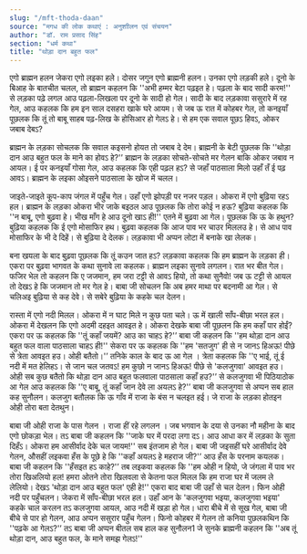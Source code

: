 ```yaml
---
slug: "/mft-thoda-daan"
source: "मगध की लोक कथाएं : अनुशाीलन एवं संचयन"
author: "डॉ. राम प्रसाद सिंह"
section: "धर्म कथा"
title: "थोड़ा दान बहुत फल"
---
```

एगो ब्राह्मन हलन जेकरा एगो लइका हले। दोसर जगुन एगो ब्राह्मनी हलन। उनका एगो लड़की हले। दूनो के बिआह के बातचीत चलल, तो ब्राह्मन कहलन कि ''अभी हम्मर बेटा पढ़इत हे। पढ़ला के बाद सादी करम!'' से लड़का पढ़े लगल आउ पढ़ला-लिखला पर दूनो के सादी हो गेल। सादी के बाद लड़कावा ससुरारे में रह गेल, आउ कहलक कि हम इन साल दसहरा खाके घरे आयम। से जब ऊ रात में कोहबर गेल, तो कनइयाँ पूछलक कि तूं तो बाबू साहब पढ़-लिख के होसिआर हो गेलऽ हे। से हम एक सवाल पूछऽ हिवऽ, ओकर जबाब देबऽ? 
 
ब्राह्मन के लड़का सोचलक कि सवाल कइसनो होयत तो जबाब दे देम। ब्राह्मनी के बेटी पूछलक कि ''थोड़ा दान आउ बहुत फल के माने का होवऽ हे?'’ ब्राह्मन के लड़का सोचते-सोचते मर गेलन बाकि ओकर जबाव न आयल। ई पर कनइयाँ गोसा गेल, आउ कहलक कि एही पढ़ल हऽ? से जहाँ पाठसाला मिलो उहाँ तँ ई पढ़ आवऽ। ब्राह्मन के लइका ओइसने पाठसाला के खोज में चलल। 

जाइते-जाइते कूप-काप जंगल में पहुँच गेल। उहाँ एगो झोपड़ी पर नजर पड़ल। ओकरा में एगो बुढ़िया रहऽ हल। ब्राह्मन के लड़का ओकरा भीर जाके बइठल आउ पूछलक कि तोरा कोई न हऊ? बुढ़िया कहलक कि ''न बाबू, एगो बुढ़वा हे। भीख माँग हे आउ दूनो खाऽ ही!'' एतने में बुढ़वा आ गेल। पूछलक कि ऊ के हथुन? बुढ़िया कहलक कि ई एगो मोसाफिर हथ। बुढ़वा कहलक कि आज पाव भर चाउर मिललउ हे। से आध पाव मोसाफिर के भी दे दिहें। से बुढ़िया दे देलक। लड़कावा भी अप्पन लोटा में बनाके खा लेलक। 

बना खयला के बाद बुढ़वा पूछलक कि तूं कउन जात हऽ? लड़कावा कहलक कि हम ब्राह्मन के लड़का ही। एकरा पर बुढ़वा भागवत के कथा सुनावे ला कहलक। ब्राह्मन लइका सुनावे लगलन। रात भर बीत गेल। फजिर भेल तो कहलन कि ए जजमान, हम जरा टट्टी से आवऽ हियो, तो कथा सुनैवो! जब ऊ टट्टी से आयल तो देखऽ हे कि जजमान तो मर गेल हे। बाबा जी सोचलन कि अब हमर माथा पर बदनामी आ गेल। से चलिअइ बुढ़िया से कह देवे। से सबेरे बुढ़िया के कहके चल देलन। 

रास्ता में एगो नदी मिलल। ओकरा में न घाट मिले न कुछ पता चले। ऊ में खाली साँप-बीछा भरल हल। ओकरा में देखलन कि एगो अदमी दहइत आवइत हे। ओकरा देखके बाबा जी पूछलन कि हम कहाँ पार होईं? एकरा पर ऊ कहलक कि ''तूं कहाँ जयमें? आउ का चाहऽ हे?'’ बाबा जी कहलन कि ''हम थोड़ा दान आउ बहुत फल वाला पाठसाला चाहऽ ही!'' सेकरा पर ऊ कहलक कि ''हम 'सतजुग' ही से न जानऽ हिअऊ! पीछे से त्रेता आवइत हउ। ओही बतैतो।'’ तनिके काल के बाद ऊ आ गेल । त्रेता कहलक कि ''ए भाई, तूं ई नदी में मत हेलिहऽ। से जान चल जतवऽ! हम कुछो न जानऽ हिअऊ! पीछे से 'कलजुगवा' आवइत हउ। ओही सब कुछ बतैतो कि थोड़ा दान आउ बहुत फलवाला पाठसाला कहाँ हउ?'’ से कलजुगवा भी पिठियाठोक आ गेल आउ कहलक कि ''ए बाबू, तूं कहाँ जान देवे ला अयलऽ हे?'’ बाबा जी कलजुगवा से अप्पन सब हाल कह सुनौलन। कलजुग बतौलक कि ऊ गाँव में राजा के बंस न चलइत हई। जे राजा के लड़का होतइन ओही तोरा बता देतथुन। 

बाबा जी ओही राजा के पास गेलन । राजा हीं रहे लगलन । जब भगवान के दया से उनका नौ महीना के बाद एगो छोकड़ा भेल। तऽ बाबा जी कहलन कि ''जाके घर में परदा लगा दऽ। आउ आधा कर में लड़का के सुता दिहँऽ। ओकरा हम आसीर्वाद देके चल जायम!'' सब इंतजाम हो गेल। बाबा जी जइसहीं घरे आसीर्वाद देवे गेलन, औसहीं लइकवा हँस के पूछे हे कि ''कहाँ अयलऽ हे महराज जी?'’ आउ हँस के परनाम कयलक। बाबा जी कहलन कि ''हँसइत हऽ काहे?'’ तब लइकवा कहलक कि ''हम ओही न हियो, जे जंगला में पाव भर तोरा खिअलियो हल! हमरा ओतने तोरा खिलवला से केतना फल मिलल कि हम राजा घर में जलम ले लेलियो। देखऽ 'थोड़ा दान आउ बहुत फल' एही हे!'' एकरा बाद बाबा जी उहाँ से चल देलन। फिन ओही नदी पर पहुँचलन। जेकरा में साँप-बीछा भरल हल। उहाँ आन के 'कलजुगवा भइया, कलजुगवा भइया' कहके चाल करलन तऽ कलजुगवा आयल, आउ नदी में खड़ा हो गेल। धारा बीचे में से सूख गेल, बाबा जी बीचे से पार हो गेलन, आउ अप्पन ससुरार पहुँच गेलन। फिनो कोहबर में गेलन तो कनिया पुछलकथिन कि ''पढ़के आ गेलऽ?'’  तऽ बाबा जी अप्पन बीतल सब हाल कह सुनौलन1 जे सुनके ब्राह्मनी कहलन कि ''अब तूं थोड़ा दान, आउ बहुत फल, के माने समझ गेलऽ!'' 
 